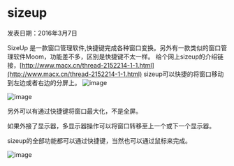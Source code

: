 # sizeup
发表日期：2016年3月7日

SizeUp 是一款窗口管理软件,快捷键完成各种窗口变换。另外有一款类似的窗口管理软件Moom，功能差不多，区别是快捷键不太一样。
给个网上sizeup的介绍链接，[http://www.macx.cn/thread-2152214-1-1.html](http://www.macx.cn/thread-2152214-1-1.html) 
sizeup可以快捷的将窗口移动到左边或者右边的分屏上。
![image](http://blogimages.oss-cn-hangzhou.aliyuncs.com/sizeup_screen_1.png)

![image](http://blogimages.oss-cn-hangzhou.aliyuncs.com/sizeup_screen_2.png)

另外可以有通过快捷键将窗口最大化，不是全屏。

如果外接了显示器，多显示器操作可以将窗口转移至上一个或下一个显示器。

sizeup的全部功能都可以通过快捷键，当然也可以通过鼠标来完成。

![image](http://blogimages.oss-cn-hangzhou.aliyuncs.com/sizeup_shortcut.jpg)





